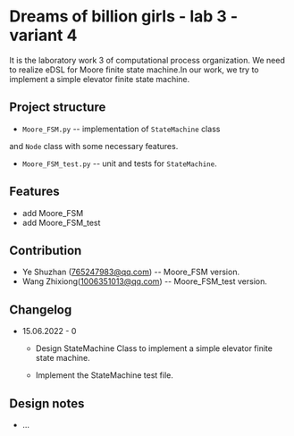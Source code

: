 # Dreams of billion girls - lab 3 - variant 4

It is the laboratory work 3 of computational process organization.
We need to realize eDSL for Moore finite state machine.In our work,
we try to implement a simple elevator finite state machine.

## Project structure

- `Moore_FSM.py` -- implementation of `StateMachine` class

and `Node` class with some necessary features.

- `Moore_FSM_test.py` -- unit and tests for `StateMachine`.

## Features

- add Moore_FSM
- add Moore_FSM_test

## Contribution

- Ye Shuzhan (765247983@qq.com) -- Moore_FSM version.
- Wang Zhixiong(1006351013@qq.com)  -- Moore_FSM_test version.

## Changelog

- 15.06.2022 - 0

  - Design StateMachine Class to  implement a simple elevator
finite state machine.

  - Implement the StateMachine test file.

## Design notes

- ...
